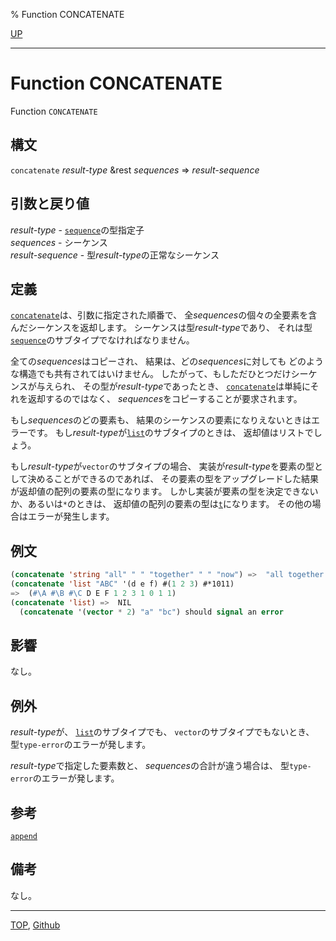 % Function CONCATENATE

[UP](17.3.html)  

---

# Function **CONCATENATE**


Function `CONCATENATE`


## 構文

`concatenate` *result-type* &rest *sequences* => *result-sequence*


## 引数と戻り値

*result-type* - [`sequence`](17.3.sequence.html)の型指定子  
*sequences* - シーケンス  
*result-sequence* - 型*result-type*の正常なシーケンス


## 定義

[`concatenate`](17.3.concatenate.html)は、引数に指定された順番で、
全*sequences*の個々の全要素を含んだシーケンスを返却します。
シーケンスは型*result-type*であり、
それは型[`sequence`](17.3.sequence.html)のサブタイプでなければなりません。

全ての*sequences*はコピーされ、
結果は、どの*sequences*に対しても
どのような構造でも共有されてはいけません。
したがって、もしただひとつだけシーケンスが与えられ、
その型が*result-type*であったとき、
[`concatenate`](17.3.concatenate.html)は単純にそれを返却するのではなく、
*sequences*をコピーすることが要求されます。

もし*sequences*のどの要素も、
結果のシーケンスの要素になりえないときはエラーです。
もし*result-type*が[`list`](14.2.list-system-class.html)のサブタイプのときは、
返却値はリストでしょう。

もし*result-type*が`vector`のサブタイプの場合、
実装が*result-type*を要素の型として決めることができるのであれば、
その要素の型をアップグレードした結果が返却値の配列の要素の型になります。
しかし実装が要素の型を決定できないか、あるいは`*`のときは、
返却値の配列の要素の型は[`t`](4.4.t-system-class.html)になります。
その他の場合はエラーが発生します。


## 例文

```lisp
(concatenate 'string "all" " " "together" " " "now") =>  "all together now"
(concatenate 'list "ABC" '(d e f) #(1 2 3) #*1011)
=>  (#\A #\B #\C D E F 1 2 3 1 0 1 1)
(concatenate 'list) =>  NIL
  (concatenate '(vector * 2) "a" "bc") should signal an error
```


## 影響

なし。


## 例外

*result-type*が、
[`list`](14.2.list-system-class.html)のサブタイプでも、
`vector`のサブタイプでもないとき、
型`type-error`のエラーが発します。

*result-type*で指定した要素数と、
*sequences*の合計が違う場合は、
型`type-error`のエラーが発します。


## 参考

[`append`](14.2.append.html)


## 備考

なし。


---
[TOP](index.html),  [Github](https://github.com/nptcl/npt-japanese)


